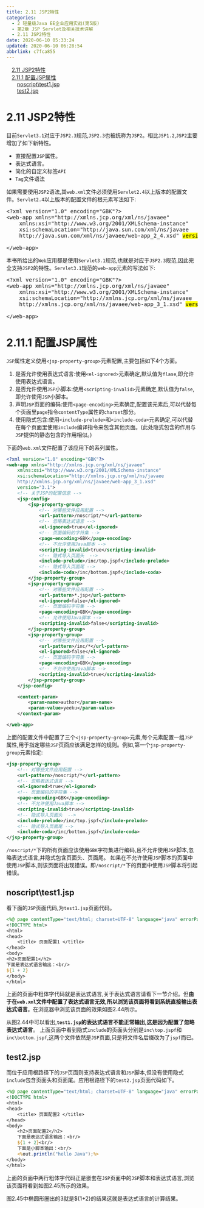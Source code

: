 ```yaml
---
title: 2.11 JSP2特性
categories: 
  - 2 轻量级Java EE企业应用实战(第5版)
  - 第2章 JSP Servlet及相关技术详解
  - 2.11 JSP2特性
date: 2020-06-10 05:33:24
updated: 2020-06-10 06:28:54
abbrlink: c7fca855
---
```

<div id='my_toc'><a href="/JavaReadingNotes/c7fca855/#2-11-JSP2特性" class="header_1">2.11 JSP2特性</a>&nbsp;<br><a href="/JavaReadingNotes/c7fca855/#2-11-1-配置JSP属性" class="header_1">2.11.1 配置JSP属性</a>&nbsp;<br><a href="/JavaReadingNotes/c7fca855/#noscript/test1-jsp" class="header_2">noscript\test1.jsp</a>&nbsp;<br><a href="/JavaReadingNotes/c7fca855/#test2-jsp" class="header_2">test2.jsp</a>&nbsp;<br></div>
<style>.header_1{margin-left: 1em;}.header_2{margin-left: 2em;}.header_3{margin-left: 3em;}.header_4{margin-left: 4em;}.header_5{margin-left: 5em;}.header_6{margin-left: 6em;}</style>
<!--more-->
<script>if (navigator.platform.search('arm')==-1){document.getElementById('my_toc').style.display = 'none';}var e,p = document.getElementsByTagName('p');while (p.length>0) {e = p[0];e.parentElement.removeChild(e);}</script>

<!--end-->
# 2.11 JSP2特性
目前`Servlet3.1`对应于`JSP2.3`规范,`JSP2.3`也被统称为`JSP2`。相比`JSP1.2`,`JSP2`主要增加了如下新特性。
- 直接配置`JSP`属性。
- 表达式语言。
- 简化的自定义标签`API`
- `Tag`文件语法

如果需要使用`JSP2`语法,其`web.xml`文件必须使用`Servlet2.4`以上版本的配置文件。`Servlet2.4`以上版本的配置文件的根元素写法如下:
<pre>
&lt;?xml version="1.0" encoding="GBK"?&gt;
&lt;web-app xmlns="http://xmlns.jcp.org/xml/ns/javaee"
	xmlns:xsi="http://www.w3.org/2001/XMLSchema-instance"
	xsi:schemaLocation="http://java.sun.com/xml/ns/javaee
	http://java.sun.com/xml/ns/javaee/web-app_2_4.xsd" <mark>version="2.4"</mark>&gt;

&lt;/web-app&gt;
</pre>
本书所给出的`Web`应用都是使用`Servlet3.1`规范,也就是对应于`JSP2.3`规范,因此完全支持`JSP2`的特性。`Servlet3.1`规范的`web-app`元素的写法如下:
<pre>
&lt;?xml version="1.0" encoding="GBK"?&gt;
&lt;web-app xmlns="http://xmlns.jcp.org/xml/ns/javaee"
	xmlns:xsi="http://www.w3.org/2001/XMLSchema-instance"
	xsi:schemaLocation="http://xmlns.jcp.org/xml/ns/javaee
	http://xmlns.jcp.org/xml/ns/javaee/web-app_3_1.xsd" <mark>version="3.1"</mark>&gt;

&lt;/web-app&gt;
</pre>
# 2.11.1 配置JSP属性
`JSP`属性定义使用`<jsp-property-group>`元素配置,主要包括如下4个方面。
1. 是否允许使用表达式语言:使用`<el-ignored>`元素确定,默认值为`flase`,即允许使用表达式语言。
2. 是否允许使用`JSP`小脚本:使用`<scripting-invalid>`元素确定,默认值为`false`,即允许使用`JSP`小脚本。
3. 声明`JSP`页面的编码:使用`<page-encoding>`元素确定,配置该元素后,可以代替每个页面里`page`指令`contentType`属性的`charset`部分。
4. 使用隐式包含:使用`<include-prelude>`和`<include-coda>`元素确定,可以代替在每个页面里使用`include`编译指令来包含其他页面。(此处隐式包含的作用与`JSP`提供的静态包含的作用相似。)

下面的`web.xml`文件配置了该应用下的系列属性。
```xml
<?xml version="1.0" encoding="GBK"?>
<web-app xmlns="http://xmlns.jcp.org/xml/ns/javaee"
    xmlns:xsi="http://www.w3.org/2001/XMLSchema-instance"
    xsi:schemaLocation="http://xmlns.jcp.org/xml/ns/javaee
    http://xmlns.jcp.org/xml/ns/javaee/web-app_3_1.xsd"
    version="3.1">
    <!-- 关于JSP的配置信息 -->
    <jsp-config>
        <jsp-property-group>
            <!-- 对哪些文件应用配置 -->
            <url-pattern>/noscript/*</url-pattern>
            <!-- 忽略表达式语言 -->
            <el-ignored>true</el-ignored>
            <!-- 页面编码的字符集 -->
            <page-encoding>GBK</page-encoding>
            <!-- 不允许使用Java脚本 -->
            <scripting-invalid>true</scripting-invalid>
            <!-- 隐式导入页面头  -->
            <include-prelude>/inc/top.jspf</include-prelude>
            <!-- 隐式导入页面尾 -->
            <include-coda>/inc/bottom.jspf</include-coda>
        </jsp-property-group>
        <jsp-property-group>
            <!-- 对哪些文件应用配置 -->
            <url-pattern>*.jsp</url-pattern>
            <el-ignored>false</el-ignored>
            <!-- 页面编码字符集 -->
            <page-encoding>GBK</page-encoding>
            <!-- 允许使用Java脚本 -->
            <scripting-invalid>false</scripting-invalid>
        </jsp-property-group>
        <jsp-property-group>
            <!-- 对哪些文件应用配置 -->
            <url-pattern>/inc/*</url-pattern>
            <el-ignored>false</el-ignored>
            <!-- 页面编码字符集 -->
            <page-encoding>GBK</page-encoding>
            <!-- 不允许使用Java脚本 -->
            <scripting-invalid>true</scripting-invalid>
        </jsp-property-group>
    </jsp-config>

    <context-param>
        <param-name>author</param-name>
        <param-value>yeeku</param-value>
    </context-param>

</web-app>
```
上面的配置文件中配置了三个`<jsp-property-group>`元素,每个元素配置一组`JSP`属性,用于指定哪些`JSP`页面应该满足怎样的规则。例如,第一个`jsp-property-group`元素指定:
```xml
<jsp-property-group>
    <!-- 对哪些文件应用配置 -->
    <url-pattern>/noscript/*</url-pattern>
    <!-- 忽略表达式语言 -->
    <el-ignored>true</el-ignored>
    <!-- 页面编码的字符集 -->
    <page-encoding>GBK</page-encoding>
    <!-- 不允许使用Java脚本 -->
    <scripting-invalid>true</scripting-invalid>
    <!-- 隐式导入页面头  -->
    <include-prelude>/inc/top.jspf</include-prelude>
    <!-- 隐式导入页面尾 -->
    <include-coda>/inc/bottom.jspf</include-coda>
</jsp-property-group>
```
`/noscript/*`下的所有页面应该使用`GBK`字符集进行编码,且不允许使用`JSP`脚本,忽略表达式语言,并隐式包含页面头、页面尾。
如果在不允许使用`JSP`脚本的页面中使用`JSP`脚本,则该页面将出现错误。即`/noscript/*`下的页面中使用`JSP`脚本将引起错误。
## noscript\test1.jsp
看下面的`JSP`页面代码,为`test1.jsp`页面代码。
```jsp
<%@ page contentType="text/html; charset=UTF-8" language="java" errorPage="" %>
<!DOCTYPE html>
<html>
<head>
    <title> 页面配置1 </title>
</head>
<body>
<h2>页面配置1</h2>
下面是表达式语言输出：<br/>
${1 + 2}
</body>
</html>
```
上面的页面中粗体字代码就是表达式语言,关于表达式语言请看下一节介绍。但**由于在`web.xml`文件中配置了表达式语言无效,所以浏览该页面将看到系统直接输出表达式语言**。在浏览器中浏览该页面的效果如图2.44所示。


从图2.44中可以看出,**`test1.jsp`的表达式语言不能正常输出,这是因为配置了忽略表达式语言**。
上面页面中看到隐式`include`的页面头分别是`inc\top.jspf`和`inc\bottom.jspf`,这两个文件依然是`JSP`页面,只是将文件名后缀改为了`jspf`而已。
## test2.jsp
而位于应用根路径下的`JSP`页面则支持表达式语言和`JSP`脚本,但没有使用隐式`include`包含页面头和页面尾。应用根路径下的`test2.jsp`页面代码如下。
```jsp
<%@ page contentType="text/html; charset=UTF-8" language="java" errorPage="" %>
<!DOCTYPE html>
<html>
<head>
    <title> 页面配置2 </title>
</head>
<body>
    <h2>页面配置2</h2>
    下面是表达式语言输出：<br/>
    ${1 + 2}<br/>
    下面是小脚本输出：<br/>
    <%out.println("hello Java");%>
</body>
</html>
```
上面的页面中两行粗体字代码正是嵌套在`JSP`页面中的`JSP`脚本和表达式语言,浏览该页面将看到如图2.45所示的效果。

图2.45中椭圆形圈出的3就是${1+2}的结果这就是表达式语言的计算结果。
